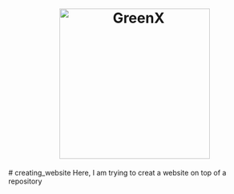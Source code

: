 <h1 align="center">
  <img src="src="docs/logo/logo.png"" alt="GreenX" width="300">
</h1>
# creating_website
Here, I am trying to creat a website on top of a repository
